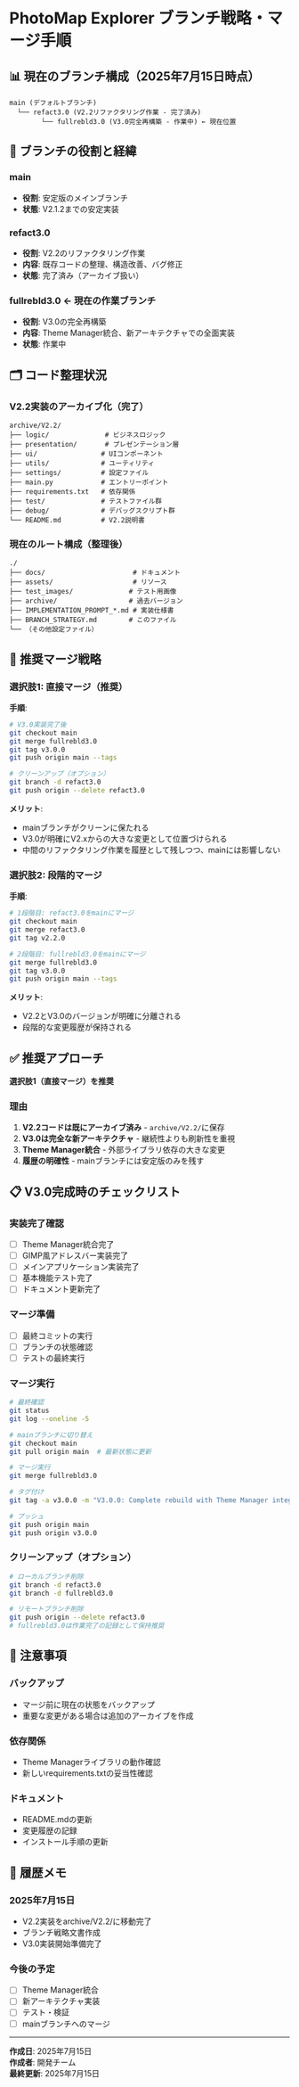 # PhotoMap Explorer ブランチ戦略・マージ手順

## 📊 現在のブランチ構成（2025年7月15日時点）

```
main (デフォルトブランチ)
  └── refact3.0 (V2.2リファクタリング作業 - 完了済み)
        └── fullrebld3.0 (V3.0完全再構築 - 作業中) ← 現在位置
```

## 🔄 ブランチの役割と経緯

### main
- **役割**: 安定版のメインブランチ
- **状態**: V2.1.2までの安定実装

### refact3.0  
- **役割**: V2.2のリファクタリング作業
- **内容**: 既存コードの整理、構造改善、バグ修正
- **状態**: 完了済み（アーカイブ扱い）

### fullrebld3.0 ← 現在の作業ブランチ
- **役割**: V3.0の完全再構築
- **内容**: Theme Manager統合、新アーキテクチャでの全面実装
- **状態**: 作業中

## 🗂️ コード整理状況

### V2.2実装のアーカイブ化（完了）
```
archive/V2.2/
├── logic/              # ビジネスロジック
├── presentation/       # プレゼンテーション層
├── ui/                # UIコンポーネント
├── utils/             # ユーティリティ
├── settings/          # 設定ファイル
├── main.py            # エントリーポイント
├── requirements.txt   # 依存関係
├── test/              # テストファイル群
├── debug/             # デバッグスクリプト群
└── README.md          # V2.2説明書
```

### 現在のルート構成（整理後）
```
./
├── docs/                      # ドキュメント
├── assets/                    # リソース
├── test_images/              # テスト用画像
├── archive/                  # 過去バージョン
├── IMPLEMENTATION_PROMPT_*.md # 実装仕様書
├── BRANCH_STRATEGY.md        # このファイル
└── （その他設定ファイル）
```

## 🎯 推奨マージ戦略

### 選択肢1: 直接マージ（推奨）

**手順**:
```bash
# V3.0実装完了後
git checkout main
git merge fullrebld3.0
git tag v3.0.0
git push origin main --tags

# クリーンアップ（オプション）
git branch -d refact3.0
git push origin --delete refact3.0
```

**メリット**:
- mainブランチがクリーンに保たれる
- V3.0が明確にV2.xからの大きな変更として位置づけられる
- 中間のリファクタリング作業を履歴として残しつつ、mainには影響しない

### 選択肢2: 段階的マージ

**手順**:
```bash
# 1段階目: refact3.0をmainにマージ
git checkout main
git merge refact3.0
git tag v2.2.0

# 2段階目: fullrebld3.0をmainにマージ
git merge fullrebld3.0
git tag v3.0.0
git push origin main --tags
```

**メリット**:
- V2.2とV3.0のバージョンが明確に分離される
- 段階的な変更履歴が保持される

## ✅ 推奨アプローチ

**選択肢1（直接マージ）を推奨**

### 理由
1. **V2.2コードは既にアーカイブ済み** - `archive/V2.2/`に保存
2. **V3.0は完全な新アーキテクチャ** - 継続性よりも刷新性を重視
3. **Theme Manager統合** - 外部ライブラリ依存の大きな変更
4. **履歴の明確性** - mainブランチには安定版のみを残す

## 📋 V3.0完成時のチェックリスト

### 実装完了確認
- [ ] Theme Manager統合完了
- [ ] GIMP風アドレスバー実装完了
- [ ] メインアプリケーション実装完了
- [ ] 基本機能テスト完了
- [ ] ドキュメント更新完了

### マージ準備
- [ ] 最終コミットの実行
- [ ] ブランチの状態確認
- [ ] テストの最終実行

### マージ実行
```bash
# 最終確認
git status
git log --oneline -5

# mainブランチに切り替え
git checkout main
git pull origin main  # 最新状態に更新

# マージ実行
git merge fullrebld3.0

# タグ付け
git tag -a v3.0.0 -m "V3.0.0: Complete rebuild with Theme Manager integration"

# プッシュ
git push origin main
git push origin v3.0.0
```

### クリーンアップ（オプション）
```bash
# ローカルブランチ削除
git branch -d refact3.0
git branch -d fullrebld3.0

# リモートブランチ削除
git push origin --delete refact3.0
# fullrebld3.0は作業完了の記録として保持推奨
```

## 🚨 注意事項

### バックアップ
- マージ前に現在の状態をバックアップ
- 重要な変更がある場合は追加のアーカイブを作成

### 依存関係
- Theme Managerライブラリの動作確認
- 新しいrequirements.txtの妥当性確認

### ドキュメント
- README.mdの更新
- 変更履歴の記録
- インストール手順の更新

## 📝 履歴メモ

### 2025年7月15日
- V2.2実装をarchive/V2.2/に移動完了
- ブランチ戦略文書作成
- V3.0実装開始準備完了

### 今後の予定
- [ ] Theme Manager統合
- [ ] 新アーキテクチャ実装
- [ ] テスト・検証
- [ ] mainブランチへのマージ

---

**作成日**: 2025年7月15日  
**作成者**: 開発チーム  
**最終更新**: 2025年7月15日
